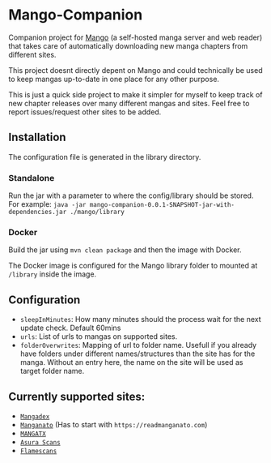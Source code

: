 # Mango-Companion

Companion project for [Mango](https://github.com/hkalexling/Mango) (a self-hosted manga server and web reader) that takes care of automatically downloading new manga chapters from different sites.

This project doesnt directly depent on Mango and could technically be used to keep mangas up-to-date in one place for any other purpose.

This is just a quick side project to make it simpler for myself to keep track of new chapter releases over many different mangas and sites. Feel free to report issues/request other sites to be added.

## Installation

The configuration file is generated in the library directory.

### Standalone

Run the jar with a parameter to where the config/library should be stored. For example: ``java -jar mango-companion-0.0.1-SNAPSHOT-jar-with-dependencies.jar ./mango/library``

### Docker

Build the jar using ``mvn clean package`` and then the image with Docker.

The Docker image is configured for the Mango library folder to mounted at ``/library`` inside the image.

## Configuration

- ``sleepInMinutes``: How many minutes should the process wait for the next update check. Default 60mins
- ``urls``: List of urls to mangas on supported sites.
- ``folderOverwrites``: Mapping of url to folder name. Usefull if you already have folders under different names/structures than the site has for the manga. Without an entry here, the name on the site will be used as target folder name.

## Currently supported sites:

- [``Mangadex``](https://mangadex.org)
- [``Manganato``](https://manganato.com/) (Has to start with ``https://readmanganato.com``)
- [``MANGATX``](https://mangatx.com/manga/)
- [``Asura Scans``](https://www.asurascans.com/)
- [``Flamescans``](https://flamescans.org/)